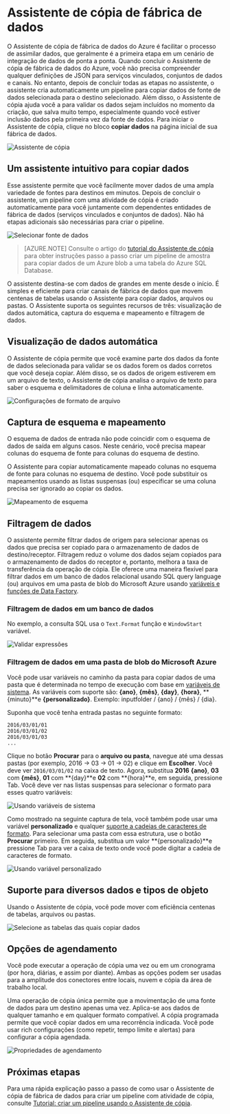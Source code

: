 <properties
    pageTitle="Assistente de cópia de fábrica dados | Microsoft Azure"
    description="Saiba mais sobre como usar o Assistente de cópia de fábrica de dados para copiar dados de fontes de dados com suporte para receptores."
    services="data-factory"
    documentationCenter=""
    authors="spelluru"
    manager="jhubbard"
    editor="monicar"/>

<tags
    ms.service="data-factory"
    ms.workload="data-services"
    ms.tgt_pltfrm="na"
    ms.devlang="na"
    ms.topic="article"
    ms.date="09/29/2016"
    ms.author="spelluru"/>

# <a name="data-factory-copy-wizard"></a>Assistente de cópia de fábrica de dados
O Assistente de cópia de fábrica de dados do Azure é facilitar o processo de assimilar dados, que geralmente é a primeira etapa em um cenário de integração de dados de ponta a ponta. Quando concluir o Assistente de cópia de fábrica de dados do Azure, você não precisa compreender qualquer definições de JSON para serviços vinculados, conjuntos de dados e canais. No entanto, depois de concluir todas as etapas no assistente, o assistente cria automaticamente um pipeline para copiar dados de fonte de dados selecionada para o destino selecionado. Além disso, o Assistente de cópia ajuda você a para validar os dados sejam incluídos no momento da criação, que salva muito tempo, especialmente quando você estiver inclusão dados pela primeira vez da fonte de dados. Para iniciar o Assistente de cópia, clique no bloco **copiar dados** na página inicial de sua fábrica de dados.

![Assistente de cópia](./media/data-factory-copy-wizard/copy-data-wizard.png)


## <a name="an-intuitive-wizard-for-copying-data"></a>Um assistente intuitivo para copiar dados
Esse assistente permite que você facilmente mover dados de uma ampla variedade de fontes para destinos em minutos. Depois de concluir o assistente, um pipeline com uma atividade de cópia é criado automaticamente para você juntamente com dependentes entidades de fábrica de dados (serviços vinculados e conjuntos de dados). Não há etapas adicionais são necessárias para criar o pipeline.   

![Selecionar fonte de dados](./media/data-factory-copy-wizard/select-data-source-page.png)

> [AZURE.NOTE] Consulte o artigo do [tutorial do Assistente de cópia](data-factory-copy-data-wizard-tutorial.md) para obter instruções passo a passo criar um pipeline de amostra para copiar dados de um Azure blob a uma tabela do Azure SQL Database. 

O assistente destina-se com dados de grandes em mente desde o início. É simples e eficiente para criar canais de fábrica de dados que movem centenas de tabelas usando o Assistente para copiar dados, arquivos ou pastas. O Assistente suporta os seguintes recursos de três: visualização de dados automática, captura do esquema e mapeamento e filtragem de dados. 

## <a name="automatic-data-preview"></a>Visualização de dados automática 
O Assistente de cópia permite que você examine parte dos dados da fonte de dados selecionada para validar se os dados forem os dados corretos que você deseja copiar. Além disso, se os dados de origem estiverem em um arquivo de texto, o Assistente de cópia analisa o arquivo de texto para saber o esquema e delimitadores de coluna e linha automaticamente. 

![Configurações de formato de arquivo](./media/data-factory-copy-wizard/file-format-settings.png)

## <a name="schema-capture-and-mapping"></a>Captura de esquema e mapeamento 
O esquema de dados de entrada não pode coincidir com o esquema de dados de saída em alguns casos. Neste cenário, você precisa mapear colunas do esquema de fonte para colunas do esquema de destino. 

O Assistente para copiar automaticamente mapeado colunas no esquema de fonte para colunas no esquema de destino. Você pode substituir os mapeamentos usando as listas suspensas (ou) especificar se uma coluna precisa ser ignorado ao copiar os dados.   

![Mapeamento de esquema](./media/data-factory-copy-wizard/schema-mapping.png)

## <a name="filtering-data"></a>Filtragem de dados  
O assistente permite filtrar dados de origem para selecionar apenas os dados que precisa ser copiado para o armazenamento de dados de destino/receptor. Filtragem reduz o volume dos dados sejam copiados para o armazenamento de dados do receptor e, portanto, melhora a taxa de transferência da operação de cópia. Ele oferece uma maneira flexível para filtrar dados em um banco de dados relacional usando SQL query language (ou) arquivos em uma pasta de blob do Microsoft Azure usando [variáveis e funções de Data Factory](data-factory-functions-variables.md).   

### <a name="filtering-of-data-in-a-database"></a>Filtragem de dados em um banco de dados  
No exemplo, a consulta SQL usa o `Text.Format` função e `WindowStart` variável. 

![Validar expressões](./media/data-factory-copy-wizard/validate-expressions.png)

### <a name="filtering-of-data-in-an-azure-blob-folder"></a>Filtragem de dados em uma pasta de blob do Microsoft Azure
Você pode usar variáveis no caminho da pasta para copiar dados de uma pasta que é determinada no tempo de execução com base em [variáveis de sistema](data-factory-functions-variables.md#data-factory-system-variables). As variáveis com suporte são: **{ano}**, **{mês}**, **{day}**, **{hora}**, **{minuto}**e **{personalizado}**. Exemplo: inputfolder / {ano} / {mês} / {dia}.

Suponha que você tenha entrada pastas no seguinte formato:

    2016/03/01/01
    2016/03/01/02
    2016/03/01/03
    ...

Clique no botão **Procurar** para o **arquivo ou pasta**, navegue até uma dessas pastas (por exemplo, 2016 -> 03 -> 01 -> 02) e clique em **Escolher**. Você deve ver `2016/03/01/02` na caixa de texto. Agora, substitua **2016** **{ano}**, **03** com **{mês}**, **01** com **{day}**e **02** com **{hora}**e, em seguida, pressione Tab. Você deve ver nas listas suspensas para selecionar o formato para esses quatro variáveis:

![Usando variáveis de sistema](./media/data-factory-copy-wizard/blob-standard-variables-in-folder-path.png)   

Como mostrado na seguinte captura de tela, você também pode usar uma variável **personalizado** e qualquer [suporte a cadeias de caracteres de formato](https://msdn.microsoft.com/library/8kb3ddd4.aspx). Para selecionar uma pasta com essa estrutura, use o botão **Procurar** primeiro. Em seguida, substitua um valor **{personalizado}**e pressione Tab para ver a caixa de texto onde você pode digitar a cadeia de caracteres de formato.     

![Usando variável personalizado](./media/data-factory-copy-wizard/blob-custom-variables-in-folder-path.png)


## <a name="support-for-diverse-data-and-object-types"></a>Suporte para diversos dados e tipos de objeto
Usando o Assistente de cópia, você pode mover com eficiência centenas de tabelas, arquivos ou pastas.

![Selecione as tabelas das quais copiar dados](./media/data-factory-copy-wizard/select-tables-to-copy-data.png)

## <a name="scheduling-options"></a>Opções de agendamento
Você pode executar a operação de cópia uma vez ou em um cronograma (por hora, diárias, e assim por diante). Ambas as opções podem ser usadas para a amplitude dos conectores entre locais, nuvem e cópia da área de trabalho local.

Uma operação de cópia única permite que a movimentação de uma fonte de dados para um destino apenas uma vez. Aplica-se aos dados de qualquer tamanho e em qualquer formato compatível. A cópia programada permite que você copiar dados em uma recorrência indicada. Você pode usar rich configurações (como repetir, tempo limite e alertas) para configurar a cópia agendada.

![Propriedades de agendamento](./media/data-factory-copy-wizard/scheduling-properties.png)


## <a name="next-steps"></a>Próximas etapas
Para uma rápida explicação passo a passo de como usar o Assistente de cópia de fábrica de dados para criar um pipeline com atividade de cópia, consulte [Tutorial: criar um pipeline usando o Assistente de cópia](data-factory-copy-data-wizard-tutorial.md).
